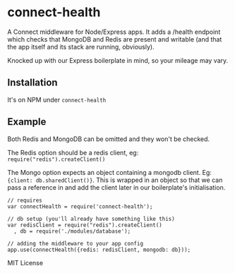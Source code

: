 # connect-health

A Connect middleware for Node/Express apps. It adds a /health endpoint which checks that MongoDB and Redis are present and writable (and that the app itself and its stack are running, obviously).

Knocked up with our Express boilerplate in mind, so your mileage may vary.

## Installation
It's on NPM under `connect-health`

## Example
Both Redis and MongoDB can be omitted and they won't be checked. 

The Redis option should be a redis client, eg: `require("redis").createClient()`

The Mongo option expects an object containing a mongodb client. Eg: `{client: db.sharedClient()}`. This is wrapped in an object so that we can pass a reference in and add the client later in our boilerplate's initialisation.

```
// requires
var connectHealth = require('connect-health');

// db setup (you'll already have something like this)
var redisClient = require("redis").createClient()
  , db = require('./modules/database');

// adding the middleware to your app config
app.use(connectHealth({redis: redisClient, mongodb: db}));
```

MIT License